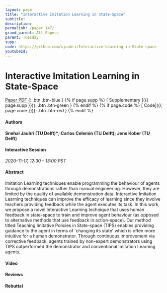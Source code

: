 ```yaml
---
layout: page
title: "Interactive Imitation Learning in State-Space"
subtitle: 
description:
permalink: /paper_147/
grand_parent: All Papers
parent: Tuesday
supp: 
code: https://github.com/sjauhri/Interactive-Learning-in-State-space
youtubeId: 
---
```


# Interactive Imitation Learning in State-Space

[<i class="fa fa-file-text-o" aria-hidden="true"></i> Paper PDF ](https://drive.google.com/file/d/1fRG-p4BaiGSoDw-Y0r6Fn80MXCV1TNW0/view){: .btn .btn-blue } {% if page.supp %} [<i class="fa fa-file-text-o" aria-hidden="true"></i> Supplementary ]({{ page.supp }}){: .btn .btn-green } {% endif %} {% if page.code %} [<i class="fa fa-github" aria-hidden="true"></i> Code]({{ page.code }}){: .btn .btn-red }
{% endif %}

#### Authors
**Snehal Jauhri (TU Delft)*; Carlos Celemin (TU Delft); Jens Kober (TU Delft)**

#### Interactive Session
*2020-11-17, 12:30 - 13:00 PST*

#### Abstract
Imitation Learning techniques enable programming the behaviour of agents through demonstrations rather than manual engineering. However, they are limited by the quality of available demonstration data. Interactive Imitation Learning techniques can improve the efficacy of learning since they involve teachers providing feedback while the agent executes its task. In this work, we propose a novel Interactive Learning technique that uses human feedback in state-space to train and improve agent behaviour (as opposed to alternative methods that use feedback in action-space). Our method titled Teaching Imitative Policies in State-space (TIPS) enables providing guidance to the agent in terms of `changing its state' which is often more intuitive for a human demonstrator. Through continuous improvement via corrective feedback, agents trained by non-expert demonstrators using TIPS outperformed the demonstrator and conventional Imitation Learning agents.

#### Video 

#### Reviews

#### Rebuttal
